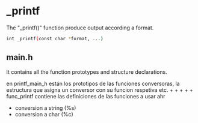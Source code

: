 # _printf

The "_printf()" function produce output according a format.

```bash
int _printf(const char *format, ...)
```

## main.h

It contains all the function prototypes and structure declarations.






en printf_main_h están los prototipos de las funciones conversoras, la estructura que asigna un conversor con su funcion respetiva etc.
+
+
+
+
+
func_printf contiene las definiciones de las funciones a usar ahr
- conversion a string (%s)
- conversion a char (%c)
